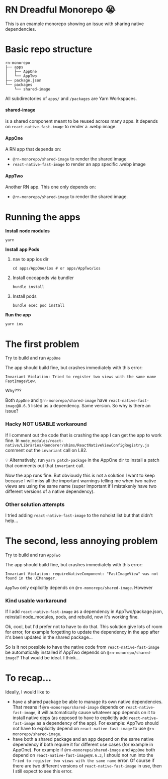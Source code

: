 # RN Dreadful Monorepo 😭
This is an example monorepo showing an issue with sharing native dependencies.

# Basic repo structure

```text
rn-monorepo
├── apps
│   ├── AppOne
│   └── AppTwo
├── package.json
└── packages
    └── shared-image
```

All subdirectories of `apps/` and `/packages` are Yarn Workspaces.

#### shared-image
is a shared component meant to be reused across many apps. It depends on `react-native-fast-image` to render a .webp image.

#### AppOne
A RN app that depends on:
- `@rn-monorepo/shared-image` to render the shared image
- `react-native-fast-image` to render an app specific .webp image

#### AppTwo
Another RN app. This one only depends on:
- `@rn-monorepo/shared-image` to render the shared image.

# Running the apps

**Install node modules**
```shell
yarn
```

**Install app Pods**

1. nav to app ios dir
    ```shell
    cd apps/AppOne/ios # or apps/AppTwo/ios
    ```
2. Install cocoapods via bundler
    ```shell
    bundle install
    ```
3. Install pods
    ```shell
    bundle exec pod install
    ```

**Run the app**
```shell
yarn ios
```

# The first problem

Try to build and run `AppOne`

The app should build fine, but crashes immediately with this error:
```
Invariant Violation: Tried to register two views with the same name FastImageView.
```

Why???

Both `AppOne` and `@rn-monorepo/shared-image` have `react-native-fast-image@8.6.3` listed as a dependency. Same version. So why is there an issue?

### Hacky NOT USABLE workaround

If I comment out the code that is crashing the app I can get the app to work fine. In `node_modules/react-native/Libraries/Renderer/shims/ReactNativeViewConfigRegistry.js` comment out the `invariant` call on L82.

💡 Alternatively, run `yarn patch-package` in the AppOne dir to install a patch that comments out that `invariant` call.

Now the app runs fine. But obviously this is not a solution I want to keep because I will miss all the important warnings telling me when two native views are using the same name (super important if I mistakenly have two different versions of a native dependency).

### Other solution attempts

I tried adding `react-native-fast-image` to the nohoist list but that didn't help...


# The second, less annoying problem

Try to build and run `AppTwo`

The app should build fine, but crashes immediately with this error:
```
Invariant Violation: requireNativeComponent: "FastImageView" was not found in the UIManager.
```

`AppTwo` only explicitly depends on `@rn-monorepo/shared-image`. However

### Kind usable workaround

If I add `react-native-fast-image` as a dependency in AppTwo/package.json, reinstall node_modules, pods, and rebuild, now it's working fine.

Ok, cool, but I'd prefer not to have to do that. This solution give lots of room for error, for example forgetting to update the dependency in the app after it's been updated in the shared package...

So is it not possible to have the native code from `react-native-fast-image` be automatically installed if AppTwo depends on `@rn-monorepo/shared-image`? That would be ideal. I think...

# To recap...

Ideally, I would like to
- have a shared package be able to manage its own native dependencies. That means if `@rn-monorepo/shared-image` depends on `react-native-fast-image`, it will automatically cause whatever app depends on it to install native deps (as opposed to have to explicitly add `react-native-fast-image` as a dependency of the app). For example: AppTwo should not have to explicitly depend on `react-native-fast-image` to use `@rn-monorepo/shared-image`.
- have both a shared package and an app depend on the same native dependency if both require it for different use cases (for example in AppOne). For example if  `@rn-monorepo/shared-image` and `AppOne` both depend on `react-native-fast-image@8.6.3`, I should not run into the `Tried to register two views with the same name` error. Of course if there are two different versions of `react-native-fast-image` in use, then I still expect to see this error.
